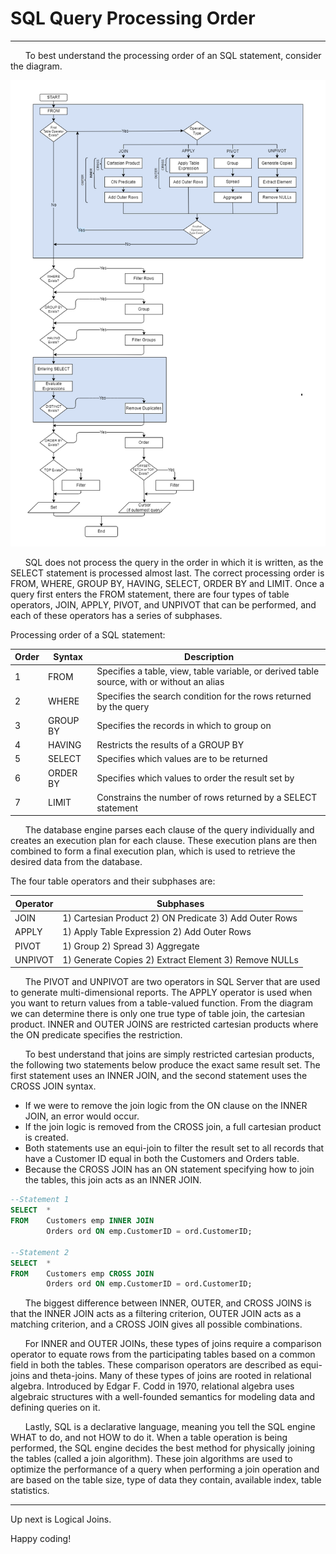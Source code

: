 # SQL Query Processing Order

-----

&nbsp;&nbsp;&nbsp;&nbsp;&nbsp;&nbsp;To best understand the processing order of an SQL statement, consider the diagram.     


![SQL Processing Order](/Database%20Tips%20and%20Tricks/Advanced%20SQL%20Joins/images/SQLQueryProcessingOrderPage.png)


&nbsp;&nbsp;&nbsp;&nbsp;&nbsp;&nbsp;SQL does not process the query in the order in which it is written, as the SELECT statement is processed almost last.  The correct processing order is FROM, WHERE, GROUP BY, HAVING, SELECT, ORDER BY and LIMIT.  Once a query first enters the FROM statement, there are four types of table operators, JOIN, APPLY, PIVOT, and UNPIVOT that can be performed, and each of these operators has a series of subphases.
  
Processing order of a SQL statement:

| Order |   Syntax  |                                         Description                                         |
|-------|-----------|---------------------------------------------------------------------------------------------|
|     1 |  FROM     |  Specifies a table, view, table variable, or derived table source, with or without an alias |
|     2 |  WHERE    |  Specifies the search condition for the rows returned by the query                          |
|     3 |  GROUP BY |  Specifies the records in which to group on                                                 |
|     4 |  HAVING   |  Restricts the results of a GROUP BY                                                        |
|     5 |  SELECT   |  Specifies which values are to be returned                                                  |
|     6 |  ORDER BY |  Specifies which values to order the result set by                                          |
|     7 |  LIMIT    |  Constrains the number of rows returned by a SELECT statement                               |

&nbsp;&nbsp;&nbsp;&nbsp;&nbsp;&nbsp;The database engine parses each clause of the query individually and creates an execution plan for each clause. These execution plans are then combined to form a final execution plan, which is used to retrieve the desired data from the database.

The four table operators and their subphases are:

| Operator |                      Subphases                          |
|----------|---------------------------------------------------------|
| JOIN     |  1) Cartesian Product 2) ON Predicate 3) Add Outer Rows |
| APPLY    |  1) Apply Table Expression 2) Add Outer Rows            |
| PIVOT    |  1) Group 2) Spread 3) Aggregate                        |
| UNPIVOT  |  1) Generate Copies 2) Extract Element 3) Remove NULLs  |

&nbsp;&nbsp;&nbsp;&nbsp;&nbsp;&nbsp;The PIVOT and UNPIVOT are two operators in SQL Server that are used to generate multi-dimensional reports. The APPLY operator is used when you want to return values from a table-valued function.  From the diagram we can determine there is only one true type of table join, the cartesian product.  INNER and OUTER JOINS are restricted cartesian products where the ON predicate specifies the restriction.

&nbsp;&nbsp;&nbsp;&nbsp;&nbsp;&nbsp;To best understand that joins are simply restricted cartesian products, the following two statements below produce the exact same result set.  The first statement uses an INNER JOIN, and the second statement uses the CROSS JOIN syntax.  
*  If we were to remove the join logic from the ON clause on the INNER JOIN, an error would occur.  
*  If the join logic is removed from the CROSS join, a full cartesian product is created.  
*  Both statements use an equi-join to filter the result set to all records that have a Customer ID equal in both the Customers and Orders table.  
*  Because the CROSS JOIN has an ON statement specifying how to join the tables, this join acts as an INNER JOIN.

```sql
--Statement 1
SELECT  *
FROM    Customers emp INNER JOIN
        Orders ord ON emp.CustomerID = ord.CustomerID;

--Statement 2
SELECT  *
FROM    Customers emp CROSS JOIN
        Orders ord ON emp.CustomerID = ord.CustomerID;
```

&nbsp;&nbsp;&nbsp;&nbsp;&nbsp;&nbsp;The biggest difference between INNER, OUTER, and CROSS JOINS is that the INNER JOIN acts as a filtering criterion, OUTER JOIN acts as a matching criterion, and a CROSS JOIN gives all possible combinations.
  


&nbsp;&nbsp;&nbsp;&nbsp;&nbsp;&nbsp;For INNER and OUTER JOINs, these types of joins require a comparison operator to equate rows from the participating tables based on a common field in both the tables.  These comparison operators are described as equi-joins and theta-joins.  Many of these types of joins are rooted in relational algebra.  Introduced by Edgar F. Codd in 1970, relational algebra uses algebraic structures with a well-founded semantics for modeling data and defining queries on it.

&nbsp;&nbsp;&nbsp;&nbsp;&nbsp;&nbsp;Lastly, SQL is a declarative language, meaning you tell the SQL engine WHAT to do, and not HOW to do it.  When a table operation is being performed, the SQL engine decides the best method for physically joining the tables (called a join algorithm).  These join algorithms are used to optimize the performance of a query when performing a join operation and are based on the table size, type of data they contain, available index, table statistics.

----

Up next is Logical Joins.

Happy coding!
